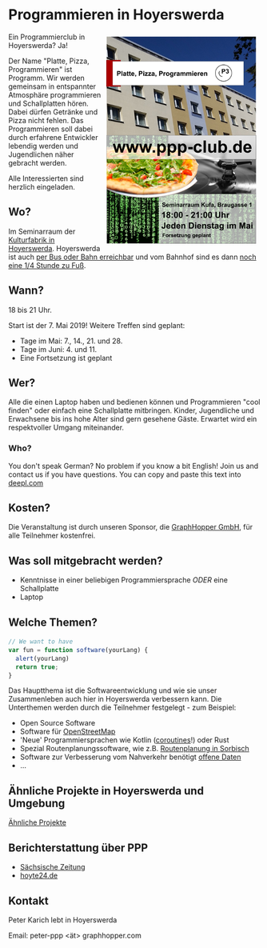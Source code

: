 # Programmieren in Hoyerswerda

<a href="./assets/img/ppp-flyer.png"><img align="right" src="./assets/img/ppp-flyer-small.png" style="padding: 8px"/></a>
<div style="min-width: 200px">
Ein Programmierclub in Hoyerswerda? Ja!

Der Name "Platte, Pizza, Programmieren" ist Programm. Wir werden gemeinsam in entspannter Atmosphäre programmieren und Schallplatten hören. Dabei dürfen Getränke und Pizza nicht fehlen. Das Programmieren soll dabei durch erfahrene Entwickler lebendig werden und Jugendlichen näher gebracht werden.

Alle Interessierten sind herzlich eingeladen.
</div>

## Wo?

Im Seminarraum der [Kulturfabrik in Hoyerswerda](https://graphhopper.com/maps/?point=&point=Kulturfabrik%20Hoyerswerda). Hoyerswerda ist auch [per Bus oder Bahn erreichbar](https://www.bahn.de) und vom Bahnhof sind es dann [noch eine 1/4 Stunde zu Fuß](https://graphhopper.com/maps/?point=Hoyerswerda%20Bahnhofsallee%201&point=Kulturfabrik%20Hoyerswerda&vehicle=foot).

## Wann?

18 bis 21 Uhr.

Start ist der 7. Mai 2019! Weitere Treffen sind geplant:

 * Tage im Mai: 7., 14., 21. und 28.
 * Tage im Juni: 4. und 11.
 * Eine Fortsetzung ist geplant

## Wer?

Alle die einen Laptop haben und bedienen können und Programmieren "cool finden" oder einfach eine Schallplatte mitbringen. Kinder, Jugendliche und Erwachsene bis ins hohe Alter sind gern gesehene Gäste. Erwartet wird ein respektvoller Umgang miteinander.

### Who?

You don't speak German? No problem if you know a bit English! Join us and contact us if you have questions. You can copy and paste this text into [deepl.com](https://www.deepl.com)

## Kosten?

Die Veranstaltung ist durch unseren Sponsor, die [GraphHopper GmbH](https://www.graphhopper.com/), für alle Teilnehmer kostenfrei.

## Was soll mitgebracht werden?

 * Kenntnisse in einer beliebigen Programmiersprache *ODER* eine Schallplatte
 * Laptop

## Welche Themen?

```js
// We want to have
var fun = function software(yourLang) {
  alert(yourLang)
  return true;
}
```

Das Hauptthema ist die Softwareentwicklung und wie sie unser Zusammenleben auch hier in Hoyerswerda verbessern kann. Die Unterthemen werden durch die Teilnehmer festgelegt - zum Beispiel:

 * Open Source Software
 * Software für [OpenStreetMap](https://www.openstreetmap.org)
 * 'Neue' Programmiersprachen wie Kotlin ([coroutines](https://www.youtube.com/watch?v=hb0hfHVWCS0)!) oder Rust
 * Spezial Routenplanungssoftware, wie z.B. [Routenplanung in Sorbisch](https://graphhopper.com/maps/?point=GraphHopper%20Hoyerswerda&point=Wittichenau&locale=hsb&layer=Sorbian%20Language)
 * Software zur Verbesserung vom Nahverkehr benötigt [offene Daten](https://rettedeinennahverkehr.de/)
 * ...
 
## Ähnliche Projekte in Hoyerswerda und Umgebung

[Ähnliche Projekte](./similar-projects.html)

## Berichterstattung über PPP

 * [Sächsische Zeitung](https://www.saechsische.de/programmier-club-startet-5066220.html)
 * [hoyte24.de](https://hoyte24.de/newsreader2/programmier-club-startet.html)

## Kontakt

Peter Karich lebt in Hoyerswerda

Email: peter-ppp <ät> graphhopper.com
